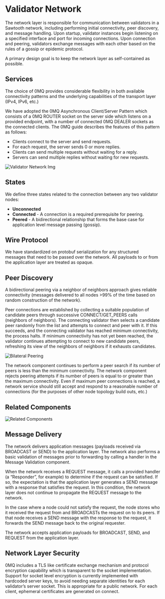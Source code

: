 # Validator Network

The network layer is responsible for communication between validators in a Sawtooth network, including performing initial connectivity, peer discovery, and message handling. Upon startup, validator instances begin listening on a specified interface and port for incoming connections. Upon connection and peering, validators exchange messages with each other based on the rules of a gossip or epidemic protocol.

A primary design goal is to keep the network layer as self-contained as possible.

## Services

The choice of 0MQ provides considerable flexibility in both available connectivity patterns and the underlying capabilities of the transport layer (IPv4, IPv6, etc.)

We have adopted the 0MQ Asynchronous Client/Server Pattern which consists of a 0MQ ROUTER socket on the server side which listens on a provided endpoint, with a number of connected 0MQ DEALER sockets as the connected clients. The 0MQ guide describes the features of this pattern as follows:
- Clients connect to the server and send requests.
- For each request, the server sends 0 or more replies.
- Clients can send multiple requests without waiting for a reply.
- Servers can send multiple replies without waiting for new requests.

![Validator Network Img](http://kiro112.github.io/presentation/hyperledger/images/multiple_dealer_to_router.svg)

## States

We define three states related to the connection between any two validator nodes:

- __Unconnected__
- __Connected__ - A connection is a required prerequisite for peering.
- __Peered__ - A bidirectional relationship that forms the base case for application level message passing (gossip).


## Wire Protocol

We have standardized on protobuf serialization for any structured messages that need to be passed over the network. All payloads to or from the application layer are treated as opaque.

## Peer Discovery

A bidirectional peering via a neighbor of neighbors approach gives reliable connectivity (messages delivered to all nodes >99% of the time based on random construction of the network).

Peer connections are established by collecting a suitable population of candidate peers through successive CONNECT/GET_PEERS calls (neighbors of neighbors). The connecting validator then selects a candidate peer randomly from the list and attempts to connect and peer with it. If this succeeds, and the connecting validator has reached minimum connectivity, the process halts. If minimum connectivity has not yet been reached, the validator continues attempting to connect to new candidate peers, refreshing its view of the neighbors of neighbors if it exhausts candidates.

![Bilateral Peering](http://kiro112.github.io/presentation/hyperledger/images/bidirectional_peering.png)

The network component continues to perform a peer search if its number of peers is less than the minimum connectivity. The network component rejects peering attempts if its number of peers is equal to or greater than the maximum connectivity. Even if maximum peer connections is reached, a network service should still accept and respond to a reasonable number of connections (for the purposes of other node topology build outs, etc.)

## Related Components
![Related Components](http://kiro112.github.io/presentation/hyperledger/images/related_components.svg)


## Message Delivery

The network delivers application messages (payloads received via BROADCAST or SEND) to the application layer. The network also performs a basic validation of messages prior to forwarding by calling a handler in the Message Validation component.

When the network receives a REQUEST message, it calls a provided handler (a “Responder”, for example) to determine if the request can be satisfied. If so, the expectation is that the application layer generates a SEND message with a response that satisfies the request. In this condition, the network layer does not continue to propagate the REQUEST message to the network.

In the case where a node could not satisfy the request, the node stores who it received the request from and BROADCASTs the request on to its peers. If that node receives a SEND message with the response to the request, it forwards the SEND message back to the original requester.

The network accepts application payloads for BROADCAST, SEND, and REQUEST from the application layer.

## Network Layer Security

0MQ includes a TLS like certificate exchange mechanism and protocol encryption capability which is transparent to the socket implementation. Support for socket level encryption is currently implemented with hardcoded server keys, to avoid needing separate identities for each validator’s server socket. This is appropriate for a public network. For each client, ephemeral certificates are generated on connect.